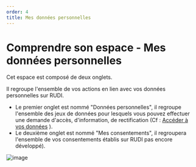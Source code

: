 ```yaml
---
order: 4
title: Mes données personnelles
---
```


# Comprendre son espace - Mes données personnelles

Cet espace est composé de deux onglets. 

Il regroupe l'ensemble de vos actions en lien avec vos données personnelles sur RUDI. 

* Le premier onglet est nommé "Données personnelles", il regroupe l'ensemble des jeux de données pour lesquels vous pouvez effectuer une demande d'accès, d'information, de rectification (Cf : [Accéder à vos données]({{site.url}}/donnees_personnelles/intro/) ). 
* Le deuxième onglet est nommé "Mes consentements", il regroupera l'ensemble de vos consentements établis sur RUDI pas encore développé). 
 
![image]({{site.url}}/assets/images/personal-space/my-personal-data.png)
